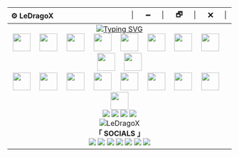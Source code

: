 <div align="center">
</div>

<div>
  <table>
    <thead>
      <tr>
        <th align="left">⚙️ LeDragoX</th>
        <th align="right">│⠀⠀🗕⠀⠀│⠀⠀🗗⠀⠀│⠀⠀🗙⠀⠀│</th>
      </tr>
    </thead>
    <tbody>
      <tr align="center">
        <td colspan="2">
          <a href="https://git.io/typing-svg"><img src="https://readme-typing-svg.demolab.com?font=Oswald&size=26&pause=1000&center=true&vCenter=true&&width=435&lines=It's+a+me...Pl%C3%ADnio!;%F0%9F%91%8B+Hello%2C+World!" alt="Typing SVG" /></a>
          <br>
          <img height="40" src="https://cdn.jsdelivr.net/gh/devicons/devicon@latest/icons/powershell/powershell-original.svg" />
          <img width="12" />
          <img height="40" src="https://cdn.jsdelivr.net/gh/devicons/devicon@latest/icons/bash/bash-plain.svg" />
          <img width="12" />
          <img height="40" src="https://cdn.jsdelivr.net/gh/devicons/devicon@latest/icons/javascript/javascript-original.svg" />
          <img width="12" />
          <img height="40" src="https://cdn.jsdelivr.net/gh/devicons/devicon@latest/icons/typescript/typescript-original.svg" />
          <img width="12" />
          <img height="40" src="https://cdn.jsdelivr.net/gh/devicons/devicon@latest/icons/react/react-original.svg" />
          <img width="12" />
          <img height="40" src="https://cdn.jsdelivr.net/gh/devicons/devicon@latest/icons/python/python-original.svg" />
          <img width="12" />
          <img height="40" src="https://cdn.jsdelivr.net/gh/devicons/devicon@latest/icons/ruby/ruby-original.svg" />
          <img width="12" />
          <img height="40" src="https://cdn.jsdelivr.net/gh/devicons/devicon@latest/icons/rails/rails-plain.svg" />
          <img width="12" />
          <img height="40" src="https://cdn.jsdelivr.net/gh/devicons/devicon@latest/icons/postgresql/postgresql-original.svg" />
          <img width="12" />
          <img height="40" src="https://cdn.jsdelivr.net/gh/devicons/devicon@latest/icons/mysql/mysql-original.svg" />
          <br>
          <img height="40" src="https://cdn.jsdelivr.net/gh/devicons/devicon@latest/icons/sqlite/sqlite-original.svg" />
          <img width="12" />
          <img height="40" src="https://cdn.jsdelivr.net/gh/devicons/devicon@latest/icons/git/git-plain.svg" />
          <img width="12" />
          <img height="40" src="https://cdn.jsdelivr.net/gh/devicons/devicon@latest/icons/vscode/vscode-original.svg" />
          <img width="12" />
          <img height="40" src="https://cdn.jsdelivr.net/gh/devicons/devicon@latest/icons/figma/figma-original.svg" />
          <img width="12" />
          <img height="40" src="https://cdn.jsdelivr.net/gh/devicons/devicon@latest/icons/gimp/gimp-original.svg" />
          <img width="12" />
          <img height="40" src="https://cdn.jsdelivr.net/gh/devicons/devicon@latest/icons/photoshop/photoshop-original.svg" />
          <img width="12" />
          <img height="40" src="https://cdn.jsdelivr.net/gh/devicons/devicon@latest/icons/android/android-plain.svg" />
          <img width="12" />
          <img height="40" src="https://cdn.jsdelivr.net/gh/devicons/devicon@latest/icons/linux/linux-original.svg" />
          <img width="12" />
          <img height="40" src="https://cdn.jsdelivr.net/gh/devicons/devicon@latest/icons/windows11/windows11-original.svg" />
          <br>
          <a href="#"><img src="https://img.shields.io/badge/ASUS-A320M\K-ED1C24?style=flat&logo=amd&logoColor=white"></a>
          <a href="#"><img src="https://img.shields.io/badge/AMD-Ryzen_5_5600-ED1C24?style=flat&logo=amd&logoColor=white"></a>
          <a href="#"><img src="https://img.shields.io/badge/JUHOR-32GB_RAM_@3600Mhz-993399?style=flat&logo=Juhor&logoColor=white"></a>
          <a href="#"><img src="https://img.shields.io/badge/NVIDIA-RTX_4060_8GB-76B900?style=flat&logo=nvidia&logoColor=white"></a>
          <br>
          <img src="https://komarev.com/ghpvc/?username=LeDragoX&label=Profile_Views&color=blueviolet&style=flat" alt="LeDragoX" />
          <br>
          <b>「 SOCIALS 」</b><br>
          <a href="https://gitlab.com/LeDragoX"><img src="https://img.shields.io/badge/GitLab-330F63?style=flat&logo=gitlab&logoColor=white"></a>
          <a href="mailto:ledragox.contact@gmail.com"><img src="https://img.shields.io/badge/-Gmail-c14438?style=flat&logo=Gmail&logoColor=white"></a>
          <a href="https://www.linkedin.com/in/plinio-larrubia"><img src="https://img.shields.io/badge/LinkedIn-blue?style=flat&logo=Linkedin&logoColor=white"></a>
          <a href="https://myanimelist.net/profile/LeDragoX"><img src="https://img.shields.io/badge/MyAnimeList-2E51A2?style=flat&logo=myanimelist&logoColor=white"></a>
          <a href="https://retroachievements.org/user/ledragox"><img src="https://img.shields.io/badge/RetroAchievements-1e6ede?style=flat&logo=RetroArch&logoColor=ddb750"></a>
          <a href="https://steamcommunity.com/id/ledragox/"><img src="https://img.shields.io/badge/Steam-000000?style=flat&logo=steam&logoColor=white"></a>
          <a href="https://forum.xda-developers.com/m/ledragox.8006906/"><img src="https://img.shields.io/badge/XDA-Developers-F59812?style=flat&logo=xda-developers&logoColor=white"></a>
        </td>
      </tr>
    </tbody>
  </table>
</div>

<!--
**LeDragoX/LeDragoX** is a ✨ _special_ ✨ repository because its `README.md` (this file) appears on your GitHub profile.

Here are some ideas to get you started:

- 🔭 I’m currently working on ...
- 🌱 I’m currently learning ...
- 👯 I’m looking to collaborate on ...
- 🤔 I’m looking for help with ...
- 💬 Ask me about ...
- 📫 How to reach me: ...
- 😄 Pronouns: ...
- ⚡ Fun fact: ...
  -->
